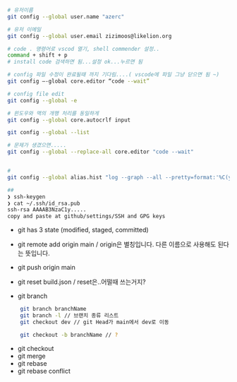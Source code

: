 ```zsh
# 유저이름
git config --global user.name "azerc"

# 유저 이메일
git config --global user.email zizimoos@likelion.org

# code . 명령어로 vscod 열기, shell commender 설정..
command + shift + p
# install code 검색하면 됨...설정 ok...누르면 됨

# config 파일 수정이 완료될때 까지 기다림....( vscode에 파일 그냥 닫으면 됨 ~)
git config —-global core.editor “code --wait”

# config file edit
git config --global -e

# 윈도우와 맥의 개행 처리를 동일하게
git config --global core.autocrlf input

git config --global --list

# 문제가 생겼으면.....
git config --global --replace-all core.editor "code --wait"


#
git config --global alias.hist "log --graph --all --pretty=format:'%C(yellow)[%ad]%C(reset) %C(green)[%h]%C(reset) | %C(white)%s %C(bold red){{%an}}%C(reset) %C(blue)%d%C(reset)' --date=short"

##
❯ ssh-keygen
❯ cat ~/.ssh/id_rsa.pub
ssh-rsa AAAAB3NzaC1y.....
copy and paste at github/settings/SSH and GPG keys
```

- git has 3 state (modified, staged, committed)

* git remote add origin main / origin은 별칭입니다. 다른 이름으로 사용해도 된다는 뜻입니다.
* git push origin main
* git reset build.json / reset은..어떨때 쓰는거지?

* git branch

```zsh
    git branch branchName
    git branch -l // 브랜치 종류 리스트
    git checkout dev // git Head가 main에서 dev로 이동

    git checkout -b branchName // ?
```

- git checkout
- git merge
- git rebase
- git rebase conflict
